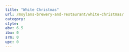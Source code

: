 ```yaml
---
title: "White Christmas"
url: /moylans-brewery-and-restaurant/white-christmas/
category: 
style: 
abv: 6.5
ibu: 0
srm: 0
upc: 0
---
```


